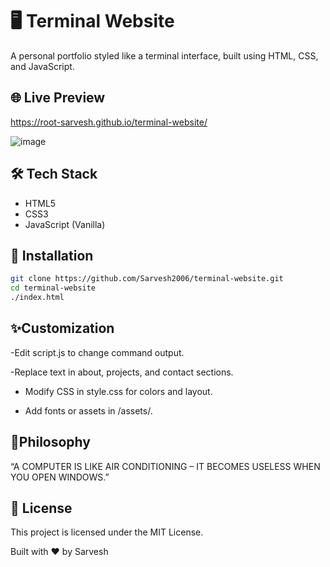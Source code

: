 # 🖥️ Terminal Website

A personal portfolio styled like a terminal interface, built using HTML, CSS, and JavaScript.


## 🌐 Live Preview
https://root-sarvesh.github.io/terminal-website/

![image](https://github.com/user-attachments/assets/987aca24-69f9-42f2-a19a-122e953f38d1)



## 🛠️ Tech Stack

- HTML5
- CSS3
- JavaScript (Vanilla)

## 🔧 Installation


```bash
git clone https://github.com/Sarvesh2006/terminal-website.git
cd terminal-website
./index.html
```

## ✨Customization


-Edit script.js to change command output.

-Replace text in about, projects, and contact sections.

- Modify CSS in style.css for colors and layout.

- Add fonts or assets in /assets/.

## 🧘Philosophy

“A COMPUTER IS LIKE AIR CONDITIONING – IT BECOMES USELESS WHEN YOU OPEN WINDOWS.”

## 📜 License


This project is licensed under the MIT License.

Built with ❤️ by Sarvesh
